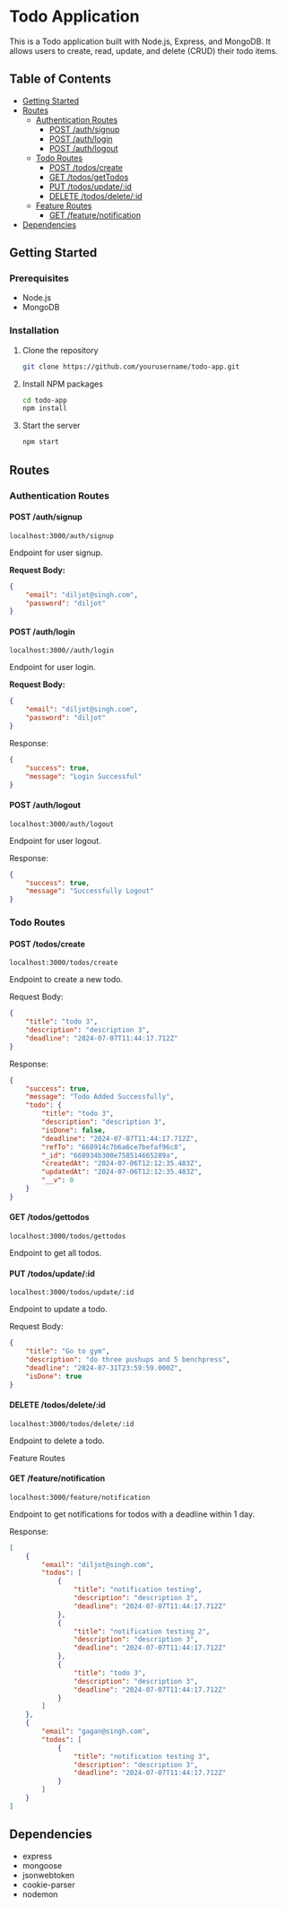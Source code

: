 # Todo Application

This is a Todo application built with Node.js, Express, and MongoDB. It allows users to create, read, update, and delete (CRUD) their todo items.

## Table of Contents
- [Getting Started](#getting-started)
- [Routes](#routes)
  - [Authentication Routes](#authentication-routes)
    - [POST /auth/signup](#post-authsignup)
    - [POST /auth/login](#post-authlogin)
    - [POST /auth/logout](#post-authlogout)
  - [Todo Routes](#todo-routes)
    - [POST /todos/create](#post-todoscreate)
    - [GET /todos/getTodos](#get-todosgettodos)
    - [PUT /todos/update/:id](#put-todosupdateid)
    - [DELETE /todos/delete/:id](#delete-todosdeleteid)
  - [Feature Routes](#feature-routes)
    - [GET /feature/notification](#get-featurenotification)
- [Dependencies](#dependencies)

## Getting Started

### Prerequisites

- Node.js
- MongoDB

### Installation

1. Clone the repository
    ```sh
    git clone https://github.com/yourusername/todo-app.git
    ```
2. Install NPM packages
    ```sh
    cd todo-app
    npm install
    ```

3. Start the server
    ```sh
    npm start
    ```

## Routes

### Authentication Routes

#### POST /auth/signup
```
localhost:3000/auth/signup
```
Endpoint for user signup.


**Request Body:**
```json
{
    "email": "diljot@singh.com",
    "password": "diljot"
}
```

#### POST /auth/login
```
localhost:3000//auth/login
```
Endpoint for user login.

**Request Body:**
```json
{
    "email": "diljot@singh.com",
    "password": "diljot"
}
```

Response:

```json
{
    "success": true,
    "message": "Login Successful"
}
```

#### POST /auth/logout
```
localhost:3000/auth/logout
```
Endpoint for user logout.

Response:

```json
{
    "success": true,
    "message": "Successfully Logout"
}
```

### Todo Routes

#### POST /todos/create
```
localhost:3000/todos/create
```
Endpoint to create a new todo.

Request Body:

```json
{
    "title": "todo 3",
    "description": "description 3",
    "deadline": "2024-07-07T11:44:17.712Z"
}
```

Response:

```json
{
    "success": true,
    "message": "Todo Added Successfully",
    "todo": {
        "title": "todo 3",
        "description": "description 3",
        "isDone": false,
        "deadline": "2024-07-07T11:44:17.712Z",
        "refTo": "668914c7b6a6ce7befaf96c8",
        "_id": "668934b300e758514665289a",
        "createdAt": "2024-07-06T12:12:35.483Z",
        "updatedAt": "2024-07-06T12:12:35.483Z",
        "__v": 0
    }
}
```

#### GET /todos/gettodos
```
localhost:3000/todos/gettodos
```
Endpoint to get all todos.

#### PUT /todos/update/:id
```
localhost:3000/todos/update/:id
```
Endpoint to update a todo.

Request Body:

```json
{
    "title": "Go to gym",
    "description": "do three pushups and 5 benchpress",
    "deadline": "2024-07-31T23:59:59.000Z",
    "isDone": true
}
```

#### DELETE /todos/delete/:id
```
localhost:3000/todos/delete/:id
```
Endpoint to delete a todo.

Feature Routes
#### GET /feature/notification
```
localhost:3000/feature/notification
```
Endpoint to get notifications for todos with a deadline within 1 day.

Response:

```json
[
    {
        "email": "diljot@singh.com",
        "todos": [
            {
                "title": "notification testing",
                "description": "description 3",
                "deadline": "2024-07-07T11:44:17.712Z"
            },
            {
                "title": "notification testing 2",
                "description": "description 3",
                "deadline": "2024-07-07T11:44:17.712Z"
            },
            {
                "title": "todo 3",
                "description": "description 3",
                "deadline": "2024-07-07T11:44:17.712Z"
            }
        ]
    },
    {
        "email": "gagan@singh.com",
        "todos": [
            {
                "title": "notification testing 3",
                "description": "description 3",
                "deadline": "2024-07-07T11:44:17.712Z"
            }
        ]
    }
]
```
## Dependencies

- express
- mongoose
- jsonwebtoken
- cookie-parser
- nodemon